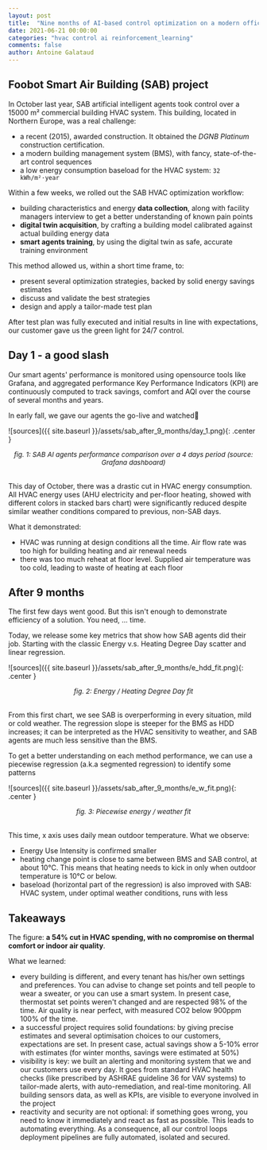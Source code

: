 ```yaml
---
layout: post 
title:  "Nine months of AI-based control optimization on a modern office building HVAC"
date: 2021-06-21 00:00:00 
categories: "hvac control ai reinforcement_learning"
comments: false 
author: Antoine Galataud
---
```


<style type="text/css">
.center {
    display:block;
    margin: 0 auto;
}
.double-left {
    width:49%;
    display:block;
    float:left;
    margin: 0 auto;
    margin-right: 10px;
}
.add-margin-right {
    margin-right: 20px;
}
.double {
    width:49%;
    margin: 0 auto;
}
.image-foot {
    font-size:10pt;
}
ul {
  display: table;
}
</style>


## Foobot Smart Air Building (SAB) project

In October last year, SAB artificial intelligent agents took control over a 15000 m² commercial building HVAC system. This building, located in Northern Europe, was a real challenge:

- a recent (2015), awarded construction. It obtained the <i>DGNB Platinum</i> construction certification.
- a modern building management system (BMS), with fancy, state-of-the-art control sequences
- a low energy consumption baseload for the HVAC system: `32 kWh/m²·year`

Within a few weeks, we rolled out the SAB HVAC optimization workflow:

- building characteristics and energy <b>data collection</b>, along with facility managers interview to get a better understanding of known pain points
- <b>digital twin acquisition</b>, by crafting a building model calibrated against actual building energy data
- <b>smart agents training</b>, by using the digital twin as safe, accurate training environment

This method allowed us, within a short time frame, to:

- present several optimization strategies, backed by solid energy savings estimates
- discuss and validate the best strategies
- design and apply a tailor-made test plan

After test plan was fully executed and initial results in line with expectations, our customer gave us the green light for 24/7 control.

## Day 1 - a good slash

Our smart agents' performance is monitored using opensource tools like Grafana, and aggregated performance Key Performance Indicators (KPI) are continuously computed to track savings, comfort and AQI over the course of several months and years.

In early fall, we gave our agents the go-live and watched🍿

![sources]({{ site.baseurl }}/assets/sab_after_9_months/day_1.png){: .center }
<center><i class="image-foot">fig. 1: SAB AI agents performance comparison over a 4 days period (source: Grafana dashboard)</i></center>
<br/>

This day of October, there was a drastic cut in HVAC energy consumption. All HVAC energy uses (AHU electricity and per-floor heating, showed with different colors in stacked bars chart) were significantly reduced despite similar weather conditions compared to previous, non-SAB days.

What it demonstrated:
- HVAC was running at design conditions all the time. Air flow rate was too high for building heating and air renewal needs
- there was too much reheat at floor level. Supplied air temperature was too cold, leading to waste of heating at each floor

## After 9 months

The first few days went good. But this isn't enough to demonstrate efficiency of a solution. You need, ... time.

Today, we release some key metrics that show how SAB agents did their job. Starting with the classic Energy v.s. Heating Degree Day scatter and linear regression.

![sources]({{ site.baseurl }}/assets/sab_after_9_months/e_hdd_fit.png){: .center }
<center><i class="image-foot">fig. 2: Energy / Heating Degree Day fit</i></center>
<br/>

From this first chart, we see SAB is overperforming in every situation, mild or cold weather. The regression slope is steeper for the BMS as HDD increases; it can be interpreted as the HVAC sensitivity to weather, and SAB agents are much less sensitive than the BMS.

To get a better understanding on each method performance, we can use a piecewise regression (a.k.a segmented regression) to identify some patterns

![sources]({{ site.baseurl }}/assets/sab_after_9_months/e_w_fit.png){: .center }
<center><i class="image-foot">fig. 3: Piecewise energy / weather fit</i></center>
<br/>

This time, x axis uses daily mean outdoor temperature. What we observe:

- Energy Use Intensity is confirmed smaller
- heating change point is close to same between BMS and SAB control, at about 10°C. This means that heating needs to kick in only when outdoor temperature is 10°C or below.
- baseload (horizontal part of the regression) is also improved with SAB: HVAC system, under optimal weather conditions, runs with less


## Takeaways

The figure: <b>a 54% cut in HVAC spending, with no compromise on thermal comfort or indoor air quality</b>.

What we learned:
- every building is different, and every tenant has his/her own settings and preferences. You can advise to change set points and tell people to wear a sweater, or you can use a smart system. In present case, thermostat set points weren't changed and are respected 98% of the time. Air quality is near perfect, with measured CO2 below 900ppm 100% of the time.
- a successful project requires solid foundations: by giving precise estimates and several optimisation choices to our customers, expectations are set. In present case, actual savings show a 5-10% error with estimates (for winter months, savings were estimated at 50%)
- visibility is key: we built an alerting and monitoring system that we and our customers use every day. It goes from standard HVAC health checks (like prescribed by ASHRAE guideline 36 for VAV systems) to tailor-made alerts, with auto-remediation, and real-time monitoring. All building sensors data, as well as KPIs, are visible to everyone involved in the project
- reactivity and security are not optional: if something goes wrong, you need to know it immediately and react as fast as possible. This leads to automating everything. As a consequence, all our control loops deployment pipelines are fully automated, isolated and secured.
